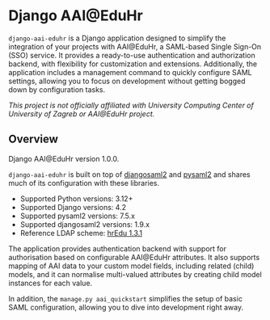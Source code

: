 # Django AAI@EduHr

`django-aai-eduhr` is a Django application designed to simplify the integration of your projects with AAI@EduHr, a 
SAML-based Single Sign-On (SSO) service.  It provides a ready-to-use authentication and authorization backend, with 
flexibility for customization and extensions. Additionally, the application includes a management command to quickly 
configure SAML settings, allowing you to focus on development without getting bogged down by configuration tasks.

*This project is not officially affiliated with University Computing Center of University of Zagreb or AAI@EduHr 
project.*

## Overview

Django AAI@EduHr version 1.0.0.

`django-aai-eduhr` is built on top of [djangosaml2](https://djangosaml2.readthedocs.io/) and 
[pysaml2](https://pysaml2.readthedocs.io/en/latest/) and shares much of its configuration with these libraries.

- Supported Python versions: 3.12+
- Supported Django versions: 4.2
- Supported pysaml2 versions: 7.5.x
- Supported djangosaml2 versions: 1.9.x
- Reference LDAP scheme: [hrEdu 1.3.1](https://wiki.srce.hr/download/attachments/65405172/AAI@EduHr-hrEduSheme-2010-v1.3.1.pdf?version=1&modificationDate=1727940424000&api=v2)

The application provides authentication backend with support for authorisation based on configurable
AAI@EduHr attributes. It also supports mapping of AAI data to your custom model fields, including 
related (child) models, and it can normalise multi-valued attributes by creating child model instances for each value.

In addition, the `manage.py aai_quickstart` simplifies the setup of basic SAML configuration, allowing you to 
dive into development right away.
